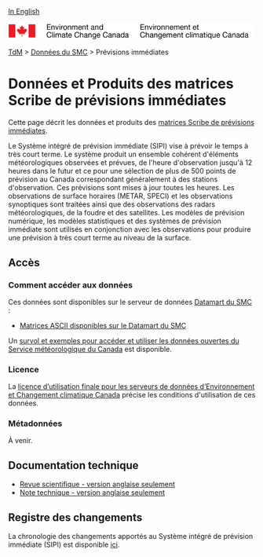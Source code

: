 [In English](readme_nowcasting_en.md)

![ECCC logo](../../img_eccc-logo.png)

[TdM](../../readme_fr.md) > [Données du SMC](../readme_fr.md) > Prévisions immédiates

# Données et Produits des matrices Scribe de prévisions immédiates

Cette page décrit les données et produits des [matrices Scribe de prévisions immédiates](readme_nowcasting-datamart_fr.md).

Le Système intégré de prévision immédiate (SIPI) vise à prévoir le temps à très court terme. Le système produit un ensemble cohérent d'éléments météorologiques observées et prévues, de l'heure d'observation jusqu'à 12 heures dans le futur et ce pour une sélection de plus de 500 points de prévision au Canada correspondant généralement à des stations d'observation. Ces prévisions sont mises à jour toutes les heures. Les observations de surface horaires (METAR, SPECI) et les observations synoptiques sont traitées ainsi que des observations des radars météorologiques, de la foudre et des satellites. Les modèles de prévision numérique, les modèles statistiques et des systèmes de prévision immédiate sont utilisés en conjonction avec les observations pour produire une prévision à très court terme au niveau de la surface.

## Accès

### Comment accéder aux données

Ces données sont disponibles sur le serveur de données [Datamart du SMC](../../msc-datamart/readme_fr.md) :

* [Matrices ASCII disponibles sur le Datamart du SMC](readme_nowcasting-datamart_fr.md) 

Un [survol et exemples pour accéder et utiliser les données ouvertes du Service météorologique du Canada](../../usage/readme_fr.md) est disponible.

### Licence

La [licence d’utilisation finale pour les serveurs de données d’Environnement et Changement climatique Canada](../../licence/readme_fr.md) précise les conditions d'utilisation de ces données.

### Métadonnées

À venir.

## Documentation technique

* [Revue scientifique - version anglaise seulement](https://collaboration.cmc.ec.gc.ca/cmc/cmoi/product_guide/docs/lib/e_scribe3.pdf)
* [Note technique - version anglaise seulement](https://collaboration.cmc.ec.gc.ca/cmc/CMOI/product_guide/docs/lib/technote_sipi_20140502_f.pdf)

## Registre des changements 

La chronologie des changements apportés au Système intégré de prévision immédiate (SIPI) est disponible [ici](changelog_nowcasting_fr.md).
